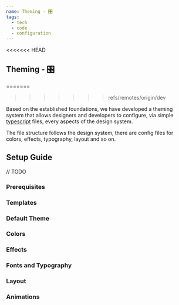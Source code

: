 ```yaml
---
name: Theming - 🎛
tags:
  - tech
  - code
  - configuration
---
```


<DocHeader props={props}/>
<<<<<<< HEAD

## Theming - 🎛
=======
>>>>>>> refs/remotes/origin/dev

Based on the established foundations, we have developed a theming system that
allows designers and developers to configure, via simple
[typescript](https://www.typescriptlang.org/) files, every aspects of the design
system.

The file structure follows the design system, there are config files for colors,
effects, typography, layout and so on.

## Setup Guide

// TODO

### Prerequisites

### Templates

### Default Theme

### Colors

### Effects

### Fonts and Typography

### Layout

### Animations
